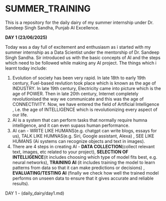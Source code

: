 # SUMMER_TRAINING
This is a repository for the daily dairy of my summer internship under Dr. Sandeep Singh Sandha, Punjab AI Excellence.

**DAY 1 (23/06/2025)**

Today was a day full of excitement and enthusiasm as i started with my summer internship as a Data Scientist under the mentorship of Dr. Sandeep Singh Sandha.
Sir introduced us with the basic concepts of AI and the steps which need to be followed while making any AI project. 
The things which i learnt today include:
1) Evolution of society has been very rapid. In late 18th to early 19th century, Fuel-based revlution took place which is known as the age of INDUSTRY. In late 19th century, Electricity came into picture which is the age of POWER. Then in late 20th century, Internet completely revolutionised the way we communicate and this was the age of CONNECTIVITY. Now, we have entered the field of Artificial Intelligence , i.e. the age of INTELLIGENCE which is revolutionizing every aspect of our life.
2) AI is a system that can perform tasks that normally require humna intelligence, and it can even supass human performance.
3) AI can - WRITE LIKE HUMANS(e.g. chatgpt can write blogs, essays for us), TALK LIKE HUMNAS(e.g. Siri, Google assistant, Alexa) , SEE LIKE HUMANS (Ai systems can recognize objects and text in images).
4) There are 4 steps in creating AI - **DATA COLLECTION**(collect relevant text, images, etc related to your project), **SELECTION OF INTELLIGENCE**(it includes choosing which type of model fits best, e.g. neural networks), **TRAINING AI** (it includes training the model to learn patterns from data so that it can make predictions or decisions) , **EVALUATING/TESTING AI** (finally we check how well the trained model performs on unseen data to ensure that it gives accurate and reliable results).

DAY 1 - (daily_dairy/day1.md)
